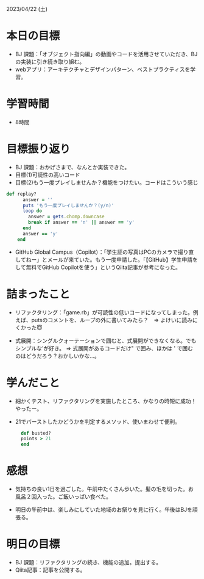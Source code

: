 2023/04/22 (土)

# 本日の目標

- BJ 課題：「オブジェクト指向編」の動画やコードを活用させていただき、BJの実装に引き続き取り組む。
- webアプリ：アーキテクチャとデザインパターン、ベストプラクティスを学習。

# 学習時間

- 8時間

# 目標振り返り

- BJ 課題：おかげさまで、なんとか実装できた。
- 目標(1)可読性の高いコード
- 目標(2)もう一度プレイしませんか？機能をつけたい。コードはこういう感じ

```Ruby
def replay?
      answer = ''
      puts 'もう一度プレイしませんか？(y/n)'
      loop do
        answer = gets.chomp.downcase
        break if answer == 'n' || answer == 'y'
      end
      answer == 'y'
    end
  ```

- GitHub Global Campus（Copilot）：「学生証の写真はPCのカメラで撮り直してねー」とメールが来ていた。もう一度申請した。「【GitHub】学生申請をして無料でGitHub Copilotを使う」というQiita記事が参考になった。

# 詰まったこと
- リファクタリング：「game.rb」が可読性の低いコードになってしまった。例えば、putsのコメントを、ループの外に書いてみたら？　=> よけいに読みにくかった😇

- 式展開：シングルクォーテーションで囲むと、式展開ができなくなる。でもシンプルな'が好き。 => 式展開があるコードだけ" で囲み、ほかは ' で囲むのはどうだろう？おかしいかな...。

# 学んだこと

- 細かくテスト、リファクタリングを実施したところ、かなりの時短に成功！やったー。

- 21でバーストしたかどうかを判定するメソッド、使いまわせて便利。

  ```Ruby
    def busted?
    points > 21
    end
  ```

# 感想

- 気持ちの良い1日を過ごした。午前中たくさん歩いた。髪の毛を切った。お風呂２回入った。ご飯いっぱい食べた。

- 明日の午前中は、楽しみにしていた地域のお祭りを見に行く。午後はBJを頑張る。

# 明日の目標

- BJ 課題：リファクタリングの続き、機能の追加。提出する。
- Qiita記事：記事を公開する。
